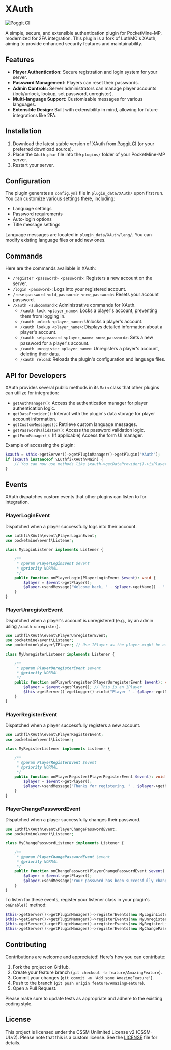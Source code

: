 # XAuth

[![Poggit CI](https://poggit.pmmp.io/ci.shield/newlandpe/XAuth/XAuth)](https://poggit.pmmp.io/ci/newlandpe/XAuth/XAuth) <!-- Assuming a Poggit CI for this fork -->

A simple, secure, and extensible authentication plugin for PocketMine-MP, modernized for 2FA integration. This plugin is a fork of LuthMC's XAuth, aiming to provide enhanced security features and maintainability.

## Features

- **Player Authentication:** Secure registration and login system for your server.
- **Password Management:** Players can reset their passwords.
- **Admin Controls:** Server administrators can manage player accounts (lock/unlock, lookup, set password, unregister).
- **Multi-language Support:** Customizable messages for various languages.
- **Extensible Design:** Built with extensibility in mind, allowing for future integrations like 2FA.

## Installation

1. Download the latest stable version of XAuth from [Poggit CI](https://poggit.pmmp.io/ci/newlandpe/XAuth/XAuth) (or your preferred download source).
2. Place the `XAuth.phar` file into the `plugins/` folder of your PocketMine-MP server.
3. Restart your server.

## Configuration

The plugin generates a `config.yml` file in `plugin_data/XAuth/` upon first run. You can customize various settings there, including:

- Language settings
- Password requirements
- Auto-login options
- Title message settings

Language messages are located in `plugin_data/XAuth/lang/`. You can modify existing language files or add new ones.

## Commands

Here are the commands available in XAuth:

- `/register <password> <password>`: Registers a new account on the server.
- `/login <password>`: Logs into your registered account.
- `/resetpassword <old_password> <new_password>`: Resets your account password.
- `/xauth <subcommand>`: Administrative commands for XAuth.
  - `/xauth lock <player_name>`: Locks a player's account, preventing them from logging in.
  - `/xauth unlock <player_name>`: Unlocks a player's account.
  - `/xauth lookup <player_name>`: Displays detailed information about a player's account.
  - `/xauth setpassword <player_name> <new_password>`: Sets a new password for a player's account.
  - `/xauth unregister <player_name>`: Unregisters a player's account, deleting their data.
  - `/xauth reload`: Reloads the plugin's configuration and language files.

## API for Developers

XAuth provides several public methods in its `Main` class that other plugins can utilize for integration:

- `getAuthManager()`: Access the authentication manager for player authentication logic.
- `getDataProvider()`: Interact with the plugin's data storage for player account information.
- `getCustomMessages()`: Retrieve custom language messages.
- `getPasswordValidator()`: Access the password validation logic.
- `getFormManager()`: (If applicable) Access the form UI manager.

Example of accessing the plugin:

```php
$xauth = $this->getServer()->getPluginManager()->getPlugin("XAuth");
if ($xauth instanceof \Luthfi\XAuth\Main) {
    // You can now use methods like $xauth->getDataProvider()->isPlayerRegistered($player->getName());
}
```

## Events

XAuth dispatches custom events that other plugins can listen to for integration.

### PlayerLoginEvent

Dispatched when a player successfully logs into their account.

```php
use Luthfi\XAuth\event\PlayerLoginEvent;
use pocketmine\event\Listener;

class MyLoginListener implements Listener {

    /**
     * @param PlayerLoginEvent $event
     * @priority NORMAL
     */
    public function onPlayerLogin(PlayerLoginEvent $event): void {
        $player = $event->getPlayer();
        $player->sendMessage("Welcome back, " . $player->getName() . "!");
    }
}
```

### PlayerUnregisterEvent

Dispatched when a player's account is unregistered (e.g., by an admin using `/xauth unregister`).

```php
use Luthfi\XAuth\event\PlayerUnregisterEvent;
use pocketmine\event\Listener;
use pocketmine\player\IPlayer; // Use IPlayer as the player might be offline

class MyUnregisterListener implements Listener {

    /**
     * @param PlayerUnregisterEvent $event
     * @priority NORMAL
     */
    public function onPlayerUnregister(PlayerUnregisterEvent $event): void {
        $player = $event->getPlayer(); // This is an IPlayer
        $this->getServer()->getLogger()->info("Player " . $player->getName() . " has been unregistered.");
    }
}
```

### PlayerRegisterEvent

Dispatched when a player successfully registers a new account.

```php
use Luthfi\XAuth\event\PlayerRegisterEvent;
use pocketmine\event\Listener;

class MyRegisterListener implements Listener {

    /**
     * @param PlayerRegisterEvent $event
     * @priority NORMAL
     */
    public function onPlayerRegister(PlayerRegisterEvent $event): void {
        $player = $event->getPlayer();
        $player->sendMessage("Thanks for registering, " . $player->getName() . "!");
    }
}
```

### PlayerChangePasswordEvent

Dispatched when a player successfully changes their password.

```php
use Luthfi\XAuth\event\PlayerChangePasswordEvent;
use pocketmine\event\Listener;

class MyChangePasswordListener implements Listener {

    /**
     * @param PlayerChangePasswordEvent $event
     * @priority NORMAL
     */
    public function onChangePassword(PlayerChangePasswordEvent $event): void {
        $player = $event->getPlayer();
        $player->sendMessage("Your password has been successfully changed, " . $player->getName() . "!");
    }
}
```

To listen for these events, register your listener class in your plugin's `onEnable()` method:

```php
$this->getServer()->getPluginManager()->registerEvents(new MyLoginListener(), $this);
$this->getServer()->getPluginManager()->registerEvents(new MyUnregisterListener(), $this);
$this->getServer()->getPluginManager()->registerEvents(new MyRegisterListener(), $this);
$this->getServer()->getPluginManager()->registerEvents(new MyChangePasswordListener(), $this);
```

## Contributing

Contributions are welcome and appreciated! Here's how you can contribute:

1. Fork the project on GitHub.
2. Create your feature branch (`git checkout -b feature/AmazingFeature`).
3. Commit your changes (`git commit -m 'Add some AmazingFeature'`).
4. Push to the branch (`git push origin feature/AmazingFeature`).
5. Open a Pull Request.

Please make sure to update tests as appropriate and adhere to the existing coding style.

## License

This project is licensed under the CSSM Unlimited License v2 (CSSM-ULv2). Please note that this is a custom license. See the [LICENSE](LICENSE) file for details.
